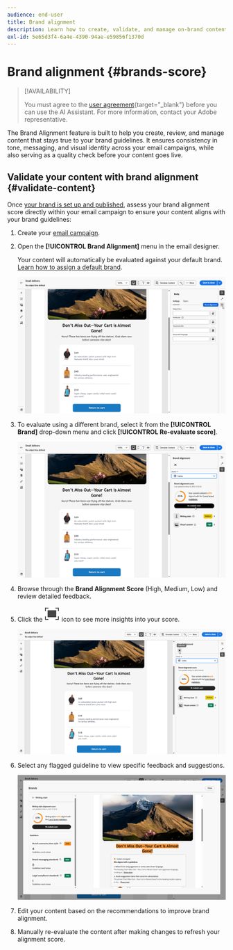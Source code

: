 ```yaml
---
audience: end-user
title: Brand alignment
description: Learn how to create, validate, and manage on-brand content using brand score.
exl-id: 5e65d3f4-6a4e-4390-94ae-e59856f1370d
---
```

# Brand alignment {#brands-score}

>[!AVAILABILITY]
>
>You must agree to the [user agreement](https://www.adobe.com/legal/licenses-terms/adobe-dx-gen-ai-user-guidelines.html){target="_blank"} before you can use the AI Assistant. For more information, contact your Adobe representative.

The Brand Alignment feature is built to help you create, review, and manage content that stays true to your brand guidelines. It ensures consistency in tone, messaging, and visual identity across your email campaigns, while also serving as a quality check before your content goes live.

## Validate your content with brand alignment {#validate-content}

Once [your brand is set up and published](brands.md), assess your brand alignment score directly within your email campaign to ensure your content aligns with your brand guidelines:

1. Create your [email campaign](../email/create-email.md).

1. Open the **[!UICONTROL Brand Alignment]** menu in the email designer.
    
    Your content will automatically be evaluated against your default brand. [Learn how to assign a default brand](brands.md).

    ![](assets/brand-score-1.png)

1. To evaluate using a different brand, select it from the **[!UICONTROL Brand]** drop-down menu and click **[!UICONTROL Re-evaluate score]**.

    ![](assets/brand-score-2.png)

1. Browse through the **Brand Alignment Score** (High, Medium, Low) and review detailed feedback.

1. Click the ![Dive image alt text](assets/do-not-localize/Smock_FullScreen_18_N.svg "Full screen") icon to see more insights into your score.

    ![](assets/brand-score-3.png)

1. Select any flagged guideline to view specific feedback and suggestions.

    ![](assets/brand-score-4.png)

1. Edit your content based on the recommendations to improve brand alignment.

1. Manually re-evaluate the content after making changes to refresh your alignment score.
